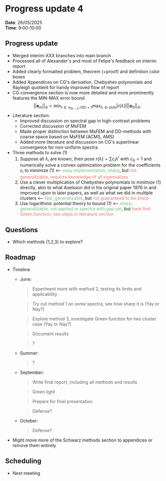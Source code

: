 # Progress update 4
**Date**: 26/05/2025 <br>
**Time**: 9:00-10:00
 
## Progress update
- Merged interim-XXX branches into main branch
- Processed all of Alexander's and most of Felipe's feedback on interim report
- Added clearly formatted problem, theorem (+proof) and definition color boxes
- Added Appendices on CG's derivation, Chebyshev polynomials and Rayleigh quotient for handy improved flow of report
- CG convergence section is now more detailed and more prominently features the MIN-MAX error bound
$$
    ||\mathbf{e}_m||_A < \min_{r \in \mathcal{P}_{m-1}, r(0) = 1} \max_{\lambda \in \sigma(A)} |r(\lambda)| ||\mathbf{e}_0||_A.\tag{1}
$$
- Literature section:
    - Improved discussion on spectral gap in high-contrast problems
    - Corrected discussion of MsFEM
    - Made proper distinction between MsFEM and DD-methods with coarse space based on MsFEM (ACMS, AMS)
    - Added more literature and discussion on CG's superlinear convergence for non-uniform spectra
- Three methods to solve (1)
    1. Suppose all $\lambda_i$ are known, then pose $r(\lambda) = \sum c_i \lambda^i$ with $c_0 = 1$ and numerically solve a convex optimization problem for the coefficients $c_i$ to minimize (1) ⟵ <span style="color:#6fbf73">easy implementation, sharp</span>, but <span style="color:#e57373">not generalizable, requires knowledge of all eigenvalues</span>
    2. Use a clever multiplication of Chebyshev polynomials to minimize (1) directly, akin to what Axelsson did in his original paper 1976 in and improved upon in later papers, as well as what we did in multiple clusters ⟵ <span style="color:#6fbf73">fast, generalizable</span>, but <span style="color:#e57373">not guaranteed to be sharp</span>
    3. Use logarithmic potential theory to bound (1) ⟵ <span style="color:#6fbf73">sharp, generalizable, not applied to spectra with gap yet</span>, but <span style="color:#e57373">hard find Green function; see steps in literature section</span>

## Questions
-  Which methods (1,2,3) to explore?

## Roadmap
- Timeline
    - June: 
        > Experiment more with method 2, testing its limits and applicability

        > Try out method 1 on some spectra, see how sharp it is (Yay or Nay?)

        > Explore method 3, investigate Green function for two cluster case (Yay or Nay?)

        > Document results

        > ?
    - Summer:
        > ?
    - September:
        > Write final report, including all methods and results

        > Green light

        > Prepare for final presentation

        > Defense?
    - October:
        > Defense?
- Might move more of the Schwarz methods section to appendices or remove them entirely

## Scheduling
- Next meeting
